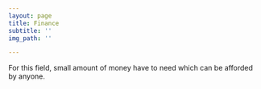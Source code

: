 ```yaml
---
layout: page
title: Finance
subtitle: ''
img_path: ''

---
```

For this field, small amount of money have to need which can be afforded by anyone.